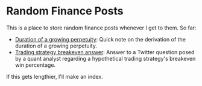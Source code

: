 # Random Finance Posts
This is a place to store random finance posts whenever I get to them. So far:
* [Duration of a growing perpetuity](duration-growing-perpetuity.ipynb): Quick note on the derivation of the duration of a growing perpetuity.
* [Trading strategy breakeven answer](fill): Answer to a Twitter question posed by a quant analyst regarding a hypothetical trading strategy's breakeven win percentage.

If this gets lengthier, I'll make an index.
